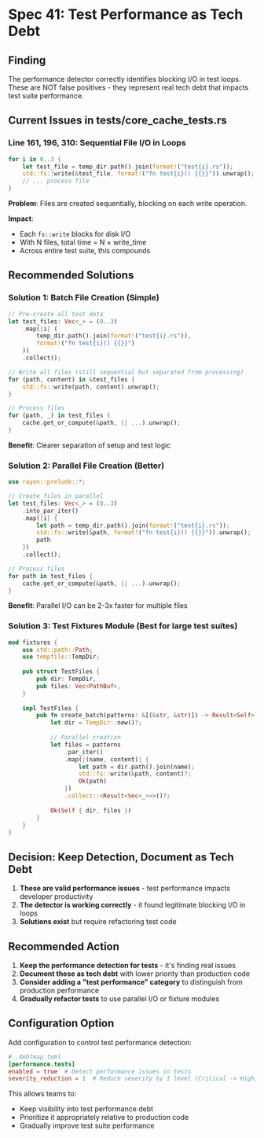 # Spec 41: Test Performance as Tech Debt

## Finding
The performance detector correctly identifies blocking I/O in test loops. These are NOT false positives - they represent real tech debt that impacts test suite performance.

## Current Issues in tests/core_cache_tests.rs

### Line 161, 196, 310: Sequential File I/O in Loops
```rust
for i in 0..3 {
    let test_file = temp_dir.path().join(format!("test{i}.rs"));
    std::fs::write(&test_file, format!("fn test{i}() {{}}")).unwrap();  // BLOCKING I/O
    // ... process file
}
```

**Problem**: Files are created sequentially, blocking on each write operation.

**Impact**: 
- Each `fs::write` blocks for disk I/O
- With N files, total time = N × write_time
- Across entire test suite, this compounds

## Recommended Solutions

### Solution 1: Batch File Creation (Simple)
```rust
// Pre-create all test data
let test_files: Vec<_> = (0..3)
    .map(|i| (
        temp_dir.path().join(format!("test{i}.rs")),
        format!("fn test{i}() {{}}")
    ))
    .collect();

// Write all files (still sequential but separated from processing)
for (path, content) in &test_files {
    std::fs::write(path, content).unwrap();
}

// Process files
for (path, _) in test_files {
    cache.get_or_compute(&path, || ...).unwrap();
}
```
**Benefit**: Clearer separation of setup and test logic

### Solution 2: Parallel File Creation (Better)
```rust
use rayon::prelude::*;

// Create files in parallel
let test_files: Vec<_> = (0..3)
    .into_par_iter()
    .map(|i| {
        let path = temp_dir.path().join(format!("test{i}.rs"));
        std::fs::write(&path, format!("fn test{i}() {{}}")).unwrap();
        path
    })
    .collect();

// Process files
for path in test_files {
    cache.get_or_compute(&path, || ...).unwrap();
}
```
**Benefit**: Parallel I/O can be 2-3x faster for multiple files

### Solution 3: Test Fixtures Module (Best for large test suites)
```rust
mod fixtures {
    use std::path::Path;
    use tempfile::TempDir;
    
    pub struct TestFiles {
        pub dir: TempDir,
        pub files: Vec<PathBuf>,
    }
    
    impl TestFiles {
        pub fn create_batch(patterns: &[(&str, &str)]) -> Result<Self> {
            let dir = TempDir::new()?;
            
            // Parallel creation
            let files = patterns
                .par_iter()
                .map(|(name, content)| {
                    let path = dir.path().join(name);
                    std::fs::write(&path, content)?;
                    Ok(path)
                })
                .collect::<Result<Vec<_>>>()?;
                
            Ok(Self { dir, files })
        }
    }
}
```

## Decision: Keep Detection, Document as Tech Debt

1. **These are valid performance issues** - test performance impacts developer productivity
2. **The detector is working correctly** - it found legitimate blocking I/O in loops
3. **Solutions exist** but require refactoring test code

## Recommended Action

1. **Keep the performance detection for tests** - it's finding real issues
2. **Document these as tech debt** with lower priority than production code
3. **Consider adding a "test performance" category** to distinguish from production performance
4. **Gradually refactor tests** to use parallel I/O or fixture modules

## Configuration Option

Add configuration to control test performance detection:

```toml
# .debtmap.toml
[performance.tests]
enabled = true  # Detect performance issues in tests
severity_reduction = 1  # Reduce severity by 1 level (Critical -> High, High -> Medium)
```

This allows teams to:
- Keep visibility into test performance debt
- Prioritize it appropriately relative to production code
- Gradually improve test suite performance